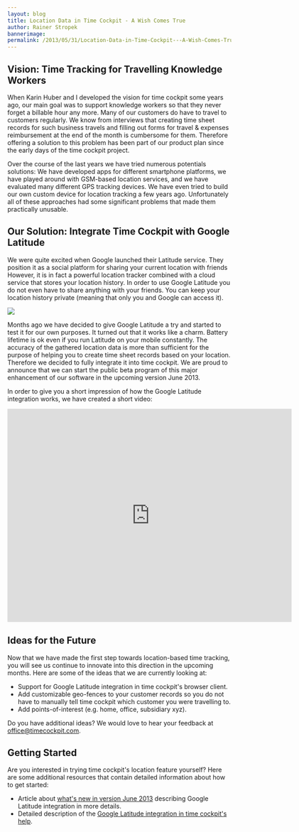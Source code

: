 ```yaml
---
layout: blog
title: Location Data in Time Cockpit - A Wish Comes True
author: Rainer Stropek
bannerimage: 
permalink: /2013/05/31/Location-Data-in-Time-Cockpit---A-Wish-Comes-True
---
```


<h2 xmlns="http://www.w3.org/1999/xhtml">Vision: Time Tracking for Travelling Knowledge Workers</h2><p xmlns="http://www.w3.org/1999/xhtml">When Karin Huber and I developed the vision for time cockpit some years ago, our main goal was to support knowledge workers so that they never forget a billable hour any more. Many of our customers do have to travel to customers regularly. We know from interviews that creating time sheet records for such business travels and filling out forms for travel &amp; expenses reimbursement at the end of the month is cumbersome for them. Therefore offering a solution to this problem has been part of our product plan since the early days of the time cockpit project.</p><p xmlns="http://www.w3.org/1999/xhtml">Over the course of the last years we have tried numerous potentials solutions: We have developed apps for different smartphone platforms, we have played around with GSM-based location services, and we have evaluated many different GPS tracking devices. We have even tried to build our own custom device for location tracking a few years ago. Unfortunately all of these approaches had some significant problems that made them practically unusable.</p><h2 xmlns="http://www.w3.org/1999/xhtml">Our Solution: Integrate Time Cockpit with Google Latitude</h2><p xmlns="http://www.w3.org/1999/xhtml">We were quite excited when Google launched their Latitude service. They position it as a social platform for sharing your current location with friends However, it is in fact a powerful location tracker combined with a cloud service that stores your location history. In order to use Google Latitude you do not even have to share anything with your friends. You can keep your location history private (meaning that only you and Google can access it).</p><img src="{{site.baseurl}}/images/blog/2013/05/GoogleLatitudeTeaser.png" xmlns="http://www.w3.org/1999/xhtml" /><p xmlns="http://www.w3.org/1999/xhtml">Months ago we have decided to give Google Latitude a try and started to test it for our own purposes. It turned out that it works like a charm. Battery lifetime is ok even if you run Latitude on your mobile constantly. The accuracy of the gathered location data is more than sufficient for the purpose of helping you to create time sheet records based on your location. Therefore we decided to fully integrate it into time cockpit. We are proud to announce that we can start the public beta program of this major enhancement of our software in the upcoming version June 2013.</p><p xmlns="http://www.w3.org/1999/xhtml">In order to give you a short impression of how the Google Latitude integration works, we have created a short video:</p><iframe width="640" height="480" src="http://www.youtube.com/embed/eeM2hwO4XHk?rel=0" frameborder="0" allowfullscreen="allowfullscreen" xmlns="http://www.w3.org/1999/xhtml"></iframe><h2 xmlns="http://www.w3.org/1999/xhtml">Ideas for the Future</h2><p xmlns="http://www.w3.org/1999/xhtml">Now that we have made the first step towards location-based time tracking, you will see us continue to innovate into this direction in the upcoming months. Here are some of the ideas that we are currently looking at:</p><ul xmlns="http://www.w3.org/1999/xhtml">
  <li>Support for Google Latitude integration in time cockpit's browser client.</li>
  <li>Add customizable geo-fences to your customer records so you do not have to manually tell time cockpit which customer you were travelling to.</li>
  <li>Add points-of-interest (e.g. home, office, subsidiary xyz).</li>
</ul><div xmlns="http://www.w3.org/1999/xhtml">Do you have additional ideas? We would love to hear your feedback at <a href="mailto:office@timecockpit.com">office@timecockpit.com</a>.</div><h2 xmlns="http://www.w3.org/1999/xhtml">Getting Started</h2><p xmlns="http://www.w3.org/1999/xhtml">Are you interested in trying time cockpit's location feature yourself? Here are some additional resources that contain detailed information about how to get started:</p><ul xmlns="http://www.w3.org/1999/xhtml">
  <li>Article about <a href="~/blog/2013/05/31/Whats-New-in-Version-June-2013" target="_blank">what's new in version June 2013</a> describing Google Latitude integration in more details.</li>
  <li>Detailed description of the <a href="http://help.timecockpit.com/?topic=html/0e40439e-9b49-4702-883e-03d2e90c76dc.htm" target="_blank">Google Latitude integration in time cockpit's help</a>.</li>
</ul>